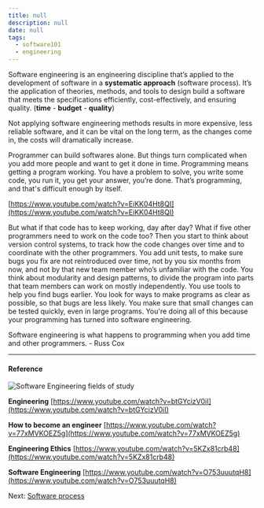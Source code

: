 ```yaml
---
title: null
description: null
date: null
tags:
  - software101
  - engineering
---
```


Software engineering is an engineering discipline that’s applied to the development of software in a **systematic approach** (software process). It’s the application of theories, methods, and tools to design build a software that meets the specifications efficiently, cost-effectively, and ensuring quality. (**time** - **budget** - **quality**)

Not applying software engineering methods results in more expensive, less reliable software, and it can be vital on the long term, as the changes come in, the costs will dramatically increase.

Programmer can build softwares alone. But things turn complicated when you add more people and want to get it done in time. Programming means getting a program working. You have a problem to solve, you write some code, you run it, you get your answer, you’re done. That’s programming, and that's difficult enough by itself.

[https://www.youtube.com/watch?v=EiKK04Ht8QI](https://www.youtube.com/watch?v=EiKK04Ht8QI)

But what if that code has to keep working, day after day? What if five other programmers need to work on the code too? Then you start to think about version control systems, to track how the code changes over time and to coordinate with the other programmers. You add unit tests, to make sure bugs you fix are not reintroduced over time, not by you six months from now, and not by that new team member who’s unfamiliar with the code. You think about modularity and design patterns, to divide the program into parts that team members can work on mostly independently. You use tools to help you find bugs earlier. You look for ways to make programs as clear as possible, so that bugs are less likely. You make sure that small changes can be tested quickly, even in large programs. You're doing all of this because your programming has turned into software engineering.

Software engineering is what happens to programming when you add time and other programmers. - Russ Cox

---

#### Reference

![Software Engineering fields of study](https://s3-ap-southeast-1.amazonaws.com/dwarvesf-outline/uploads/34adb8ba-29bc-4ab8-b128-fea45fade09c/3e894895-6860-4735-b613-38197531fa30/study.png)

**Engineering** [https://www.youtube.com/watch?v=btGYcizV0iI](https://www.youtube.com/watch?v=btGYcizV0iI)

**How to become an engineer** [https://www.youtube.com/watch?v=77xMVKOEZ5g](https://www.youtube.com/watch?v=77xMVKOEZ5g)

**Engineering Ethics** [https://www.youtube.com/watch?v=5KZx81crb48](https://www.youtube.com/watch?v=5KZx81crb48)

**Software Engineering** [https://www.youtube.com/watch?v=O753uuutqH8](https://www.youtube.com/watch?v=O753uuutqH8)

Next: [Software process](https://outline.d.foundation/doc/software-process-OsdIN0Utsh)
